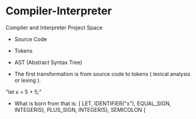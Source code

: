 # Compiler-Interpreter
Compiler and Interpreter Project Space

- Source Code
- Tokens
- AST (Abstract Syntax Tree)

- The first transformation is from source code to tokens ( lexical analysis or lexing ).

"let x = 5 + 5;"

- What is born from that is:
		[ 
			LET,
			IDENTIFIER("x"),
			EQUAL_SIGN,
			INTEGER(5),
			PLUS_SIGN,
			INTEGER(5),
			SEMICOLON
		]
